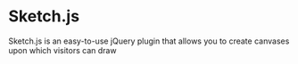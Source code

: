 # Sketch.js
Sketch.js is an easy-to-use jQuery plugin that allows you to create canvases upon which visitors can draw

